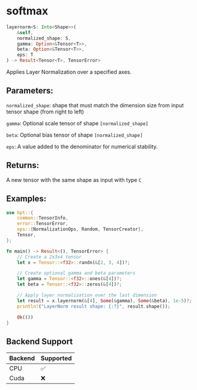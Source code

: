 # softmax
```rust
layernorm<S: Into<Shape>>(
    &self,
    normalized_shape: S,
    gamma: Option<&Tensor<T>>,
    beta: Option<&Tensor<T>>,
    eps: T
) -> Result<Tensor<T>, TensorError>
```
Applies Layer Normalization over a specified axes.

## Parameters:
`normalized_shape`: shape that must match the dimension size from input tensor shape (from right to left)

`gamma`: Optional scale tensor of shape `[normalized_shape]`

`beta`: Optional bias tensor of shape `[normalized_shape]`

`eps`: A value added to the denominator for numerical stability.

## Returns:
A new tensor with the same shape as input with type `C`

## Examples:
```rust
use hpt::{
    common::TensorInfo,
    error::TensorError,
    ops::{NormalizationOps, Random, TensorCreator},
    Tensor,
};

fn main() -> Result<(), TensorError> {
    // Create a 2x3x4 tensor
    let x = Tensor::<f32>::randn(&[2, 3, 4])?;

    // Create optional gamma and beta parameters
    let gamma = Tensor::<f32>::ones(&[4])?;
    let beta = Tensor::<f32>::zeros(&[4])?;

    // Apply layer normalization over the last dimension
    let result = x.layernorm(&[4], Some(&gamma), Some(&beta), 1e-5)?;
    println!("LayerNorm result shape: {:?}", result.shape());

    Ok(())
}
```

## Backend Support
| Backend | Supported |
|---------|-----------|
| CPU     | ✅         |
| Cuda    | ❌        |